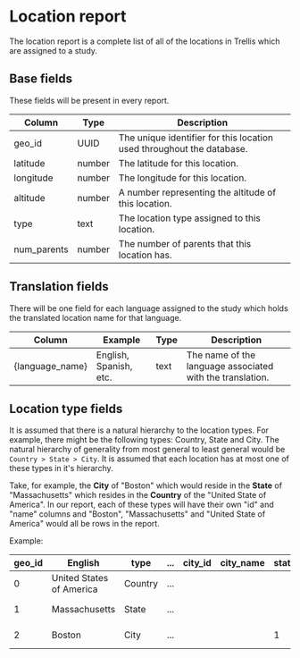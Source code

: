 # Location report
The location report is a complete list of all of the locations in Trellis which are assigned to a study.


## Base fields
These fields will be present in every report.

| Column | Type | Description |
| --- | --- | --- |
| geo_id | UUID | The unique identifier for this location used throughout the database.
| latitude | number | The latitude for this location.
| longitude | number | The longitude for this location.
| altitude | number | A number representing the altitude of this location.
| type | text | The location type assigned to this location. 
| num_parents | number | The number of parents that this location has.

## Translation fields
There will be one field for each language assigned to the study which holds the translated location name for that language. 

| Column | Example | Type | Description |
| --- | --- | --- | --- |
| {language_name} | English, Spanish, etc. | text | The name of the language associated with the translation.

## Location type fields
It is assumed that there is a natural hierarchy to the location types. For example, there might be the following types: Country, State and City. The natural hierarchy of generality from most general to least general would be `Country > State > City`. It is assumed that each location has at most one of these types in it's hierarchy.

Take, for example, the **City** of "Boston" which would reside in the **State** of "Massachusetts" which resides in the **Country** of the "United State of America". In our report, each of these types will have their own "id" and "name" columns and "Boston", "Massachusetts" and "United State of America" would all be rows in the report.

Example:

| geo_id | English | type | ... | city_id | city_name | state_id | state_name | country_id | country_name
|---|---|---|---|---|---|---|---|---|---|
| 0 | United States of America | Country | ... |
| 1 | Massachusetts | State | ... | | | | | 0 | United States of America |
| 2 | Boston | City | ... | | | 1 | Massachusetts | 0 | United States of America |
